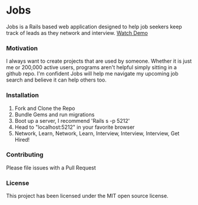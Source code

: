 
<h1>Jobs</h1>
  Jobs is a Rails based web application designed to help job seekers keep track of leads as they network and interview.
  <a target="_blank" rel="noopener noreferrer" href="https://streamable.com/czeh6">Watch Demo</a>

<h3>Motivation</h3>
  I always want to create projects that are used by someone. Whether it is just me or 200,000 active users, programs aren't helpful simply sitting in a github repo. I'm confident Jobs will help me navigate my upcoming job search and believe it can help others too.

<h3>Installation</h3>
  <ol>
    <li>Fork and Clone the Repo</li>
    <li>Bundle Gems and run migrations</li>
    <li>Boot up a server, I recommend 'Rails s -p 5212'</li>
    <li>Head to "localhost:5212" in your favorite browser</li>
    <li>Network, Learn, Network, Learn, Interview, Interview, Interview, Get Hired!</li>
  </ol>

<h3>Contributing</h3>
  Please file issues with a Pull Request

<h3>License</h3>
  This project has been licensed under the MIT open source license.
